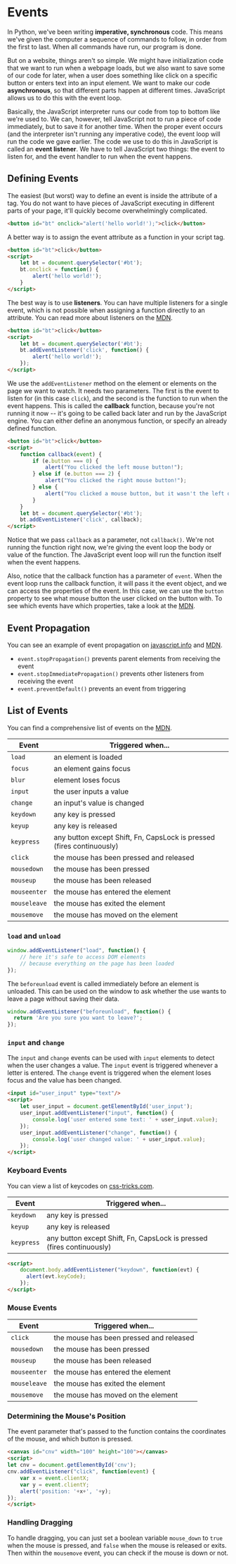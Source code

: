 
# Events

In Python, we've been writing **imperative, synchronous** code. This means we've given the computer a sequence of commands to follow, in order from the first to last. When all commands have run, our program is done.

But on a website, things aren't so simple. We might have initialization code that we want to run when a webpage loads, but we also want to save some of our code for later, when a user does something like click on a specific button or enters text into an input element. We want to make our code **asynchronous**, so that different parts happen at different times. JavaScript allows us to do this with the event loop.

Basically, the JavaScript interpreter runs our code from top to bottom like we're used to. We can, however, tell JavaScript not to run a piece of code immediately, but to save it for another time. When the proper event occurs (and the interpreter isn't running any imperative code), the event loop will run the code we gave earlier. The code we use to do this in JavaScript is called an **event listener**. We have to tell JavaScript two things: the event to listen for, and the event handler to run when the event happens.


## Defining Events

The easiest (but worst) way to define an event is inside the attribute of a tag. You do not want to have pieces of JavaScript executing in different parts of your page, it'll quickly become overwhelmingly complicated.

```html
<button id="bt" onclick="alert('hello world!');">click</button>
```

A better way is to assign the event attribute as a function in your script tag.

```html
<button id="bt">click</button>
<script>
    let bt = document.querySelector('#bt');
    bt.onclick = function() {
        alert('hello world!');
    }
</script>
```

The best way is to use **listeners**. You can have multiple listeners for a single event, which is not possible when assigning a function directly to an attribute. You can read more about listeners on the [MDN](https://developer.mozilla.org/en-US/docs/Web/API/EventTarget/addEventListener).

```html
<button id="bt">click</button>
<script>
    let bt = document.querySelector('#bt');
    bt.addEventListener('click', function() {
        alert('hello world!');
    });
</script>
```

We use the `addEventListener` method on the element or elements on the page we want to watch. It needs two parameters. The first is the event to listen for (in this case `click`), and the second is the function to run when the event happens. This is called the **callback** function, because you're not running it now -- it's going to be called back later and run by the JavaScript engine. You can either define an anonymous function, or specify an already defined function.

```html
<button id="bt">click</button>
<script>
    function callback(event) {
        if (e.button === 0) {
            alert("You clicked the left mouse button!");
        } else if (e.button === 2) {
            alert("You clicked the right mouse button!");
        } else {
            alert("You clicked a mouse button, but it wasn't the left or right!");
        }
    }
    let bt = document.querySelector('#bt');
    bt.addEventListener('click', callback);
</script>
```

Notice that we pass `callback` as a parameter, not `callback()`. We're not running the function right now, we're giving the event loop the body or value of the function. The JavaScript event loop will run the function itself when the event happens.

Also, notice that the callback function has a parameter of `event`. When the event loop runs the callback function, it will pass it the event object, and we can access the properties of the event. In this case, we can use the `button` property to see what mouse button the user clicked on the button with. To see which events have which properties, take a look at the [MDN](https://developer.mozilla.org/en-US/docs/Web/Events).


## Event Propagation

You can see an example of event propagation on [javascript.info](https://javascript.info/bubbling-and-capturing) and [MDN](https://developer.mozilla.org/en-US/docs/Web/API/Document_Object_Model/Examples#Example_5:_Event_Propagation).


- `event.stopPropagation()` prevents parent elements from receiving the event
- `event.stopImmediatePropagation()` prevents other listeners from receiving the event
- `event.preventDefault()` prevents an event from triggering


## List of Events

You can find a comprehensive list of events on the [MDN](https://developer.mozilla.org/en-US/docs/Web/Events).


| Event | Triggered when... |
|--- |--- |
| `load` | an element is loaded |
| `focus` | an element gains focus |
| `blur ` | element loses focus |
| `input` | the user inputs a value |
| `change` | an input's value is changed |
| `keydown` | any key is pressed |
| `keyup` | any key is released |
| `keypress` | any button except Shift, Fn, CapsLock is pressed (fires continuously) |
| `click` | the mouse has been pressed and released |
| `mousedown` | the mouse has been pressed |
| `mouseup` | the mouse has been released |
| `mouseenter` | the mouse has entered the element |
| `mouseleave` | the mouse has exited the element
| `mousemove` | the mouse has moved on the element |


### `load` and `unload`


```javascript
window.addEventListener("load", function() {
    // here it's safe to access DOM elements
    // because everything on the page has been loaded
});
```

The `beforeunload` event is called immediately before an element is unloaded. This can be used on the window to ask whether the use wants to leave a page without saving their data.

```javascript
window.addEventListener("beforeunload", function() {
  return 'Are you sure you want to leave?';
});
```

### `input` and `change`

The `input` and `change` events can be used with `input` elements to detect when the user changes a value. The `input` event is triggered whenever a letter is entered. The `change` event is triggered when the element loses focus and the value has been changed.

```html
<input id="user_input" type="text"/>
<script>
    let user_input = document.getElementById('user_input');
    user_input.addEventListener("input", function() {
        console.log('user entered some text: ' + user_input.value);
    });
    user_input.addEventListener("change", function() {
        console.log('user changed value: ' + user_input.value);
    });
</script>

```


### Keyboard Events

You can view a list of keycodes on [css-tricks.com](https://css-tricks.com/snippets/javascript/javascript-keycodes/).

| Event | Triggered when... |
|--- |--- |
| `keydown` | any key is pressed |
| `keyup` | any key is released |
| `keypress` | any button except Shift, Fn, CapsLock is pressed (fires continuously) |


```html
<script>
    document.body.addEventListener("keydown", function(evt) {
      alert(evt.keyCode);
    });
</script>
```


### Mouse Events

| Event | Triggered when... |
|--- |--- |
| `click` | the mouse has been pressed and released |
| `mousedown` | the mouse has been pressed |
| `mouseup` | the mouse has been released |
| `mouseenter` | the mouse has entered the element |
| `mouseleave` | the mouse has exited the element
| `mousemove` | the mouse has moved on the element |


### Determining the Mouse's Position

The event parameter that's passed to the function contains the coordinates of the mouse, and which button is pressed.

```html
<canvas id="cnv" width="100" height="100"></canvas>
<script>
let cnv = document.getElementById('cnv');
cnv.addEventListener("click", function(event) {
    var x = event.clientX;
    var y = event.clientY;
    alert('position: '+x+', '+y);
});
</script>
```


### Handling Dragging

To handle dragging, you can just set a boolean variable `mouse_down` to `true` when the mouse is pressed, and `false` when the mouse is released or exits. Then within the `mousemove` event, you can check if the mouse is down or not.


